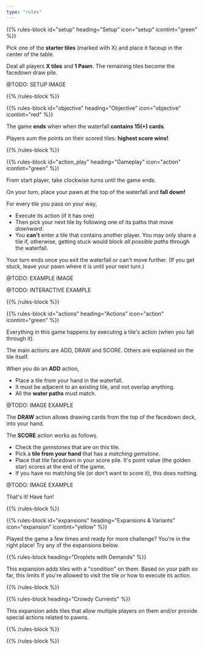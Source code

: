 ```yaml
---
type: "rules"
---
```


{{% rules-block id="setup" heading="Setup" icon="setup" icontint="green" %}}

Pick one of the **starter tiles** (marked with X) and place it faceup in the center of the table.

Deal all players **X tiles** and **1 Pawn**. The remaining tiles become the facedown draw pile.

@TODO: SETUP IMAGE

{{% /rules-block %}}

{{% rules-block id="objective" heading="Objective" icon="objective" icontint="red" %}}

The game **ends** when when the waterfall **contains 15(+) cards**. 

Players sum the points on their scored tiles: **highest score wins!**

{{% /rules-block %}}

{{% rules-block id="action_play" heading="Gameplay" icon="action" icontint="green" %}}

From start player, take clockwise turns until the game ends.

On your turn, place your pawn at the top of the waterfall and **fall down!**

For every tile you pass on your way,
* Execute its action (if it has one)
* Then pick your next tile by following one of its paths that move _downward_.
* You **can't** enter a tile that contains another player. You may only share a tile if, otherwise, getting stuck would block _all possible paths_ through the waterfall.

Your turn ends once you exit the waterfall or can't move further. (If you get stuck, leave your pawn where it is until your next turn.)

@TODO: EXAMPLE IMAGE

@TODO: INTERACTIVE EXAMPLE

{{% /rules-block %}}

{{% rules-block id="actions" heading="Actions" icon="action" icontint="green" %}}

Everything in this game happens by executing a tile's action (when you fall through it). 

The main actions are ADD, DRAW and SCORE. Others are explained on the tile itself.

When you do an **ADD** action,
* Place a tile from your hand in the waterfall. 
* It must be adjacent to an existing tile, and not overlap anything.
* All the **water paths** must match.

@TODO: IMAGE EXAMPLE

The **DRAW** action allows drawing cards from the top of the facedown deck, into your hand.

The **SCORE** action works as follows.
* Check the _gemstones_ that are on this tile.
* Pick a **tile from your hand** that has a _matching gemstone_.
* Place that tile facedown in your score pile. It's point value (the golden star) scores at the end of the game.
* If you have no matching tile (or don't want to score it), this does nothing.

@TODO: IMAGE EXAMPLE

That's it! Have fun!

{{% /rules-block %}}

{{% rules-block id="expansions" heading="Expansions & Variants" icon="expansion" icontint="yellow" %}}

Played the game a few times and ready for more challenge? You're in the right place! Try any of the expansions below.

{{% rules-block heading="Droplets with Demands" %}}

This expansion adds tiles with a "condition" on them. Based on your path so far, this limits if you're allowed to visit the tile _or_ how to execute its action.

{{% /rules-block %}}

{{% rules-block heading="Crowdy Currents" %}}

This expansion adds tiles that allow multiple players on them and/or provide special actions related to pawns.

{{% /rules-block %}}

{{% /rules-block %}}